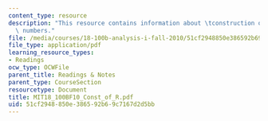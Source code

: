 ```yaml
---
content_type: resource
description: "This resource contains information about \tconstruction of the real\
  \ numbers."
file: /media/courses/18-100b-analysis-i-fall-2010/51cf2948850e386592b69c7167d2d5bb_MIT18_100BF10_Const_of_R.pdf
file_type: application/pdf
learning_resource_types:
- Readings
ocw_type: OCWFile
parent_title: Readings & Notes
parent_type: CourseSection
resourcetype: Document
title: MIT18_100BF10_Const_of_R.pdf
uid: 51cf2948-850e-3865-92b6-9c7167d2d5bb
---
```

